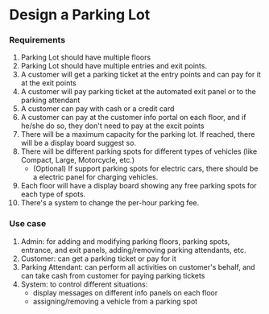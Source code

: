 # Design a Parking Lot

### Requirements 
1. Parking Lot should have multiple floors
2. Parking Lot should have multiple entries and exit points.
3. A customer will get a parking ticket at the entry points and can pay for it at the exit points
4. A customer will pay parking ticket at the automated exit panel or to the parking attendant
5. A customer can pay with cash or a credit card
6. A customer can pay at the customer info portal on each floor, and if he/she do so, they don't need to pay at the excit points
7. There will be a maximum capacity for the parking lot. If reached, there will be a display board suggest so.
8. There will be different parking spots for different types of vehicles (like Compact, Large, Motorcycle, etc.)
    * (Optional) If support parking spots for electric cars, there should be a electric panel for charging vehicles.
9. Each floor will have a display board showing any free parking spots for each type of spots.
10. There's a system to change the per-hour parking fee. 

### Use case 
1. Admin: for adding and modifying parking floors, parking spots, entrance, and exit panels, adding/removing parking attendants, etc.
2. Customer: can get a parking ticket or pay for it
3. Parking Attendant: can perform all activities on customer's behalf, and can take cash from customer for paying parking tickets
4. System: to control different situations:
    * display messages on different info panels on each floor
    * assigning/removing a vehicle from a parking spot
